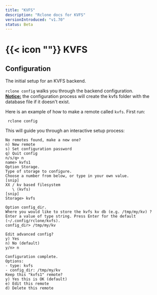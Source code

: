 ```yaml
---
title: "KVFS"
description: "Rclone docs for KVFS"
versionIntroduced: "v1.70"
status: Beta
---
```


# {{< icon "<i class="fa-regular fa-key"></i>"}} KVFS


## Configuration

The initial setup for an KVFS backend. 

`rclone config` walks you through the backend configuration.  
**<ins>Notice:</ins>** the configuration process will create the kvfs folder with the database file if it doesn't exist.

Here is an example of how to make a remote called `kvfs`.  First run:

     rclone config

This will guide you through an interactive setup process:

```
No remotes found, make a new one?
n) New remote
s) Set configuration password
q) Quit config
n/s/q> n
name> kvfs1
Option Storage.
Type of storage to configure.
Choose a number from below, or type in your own value.
[snip]
XX / kv based filesystem
   \ (kvfs)
[snip]
Storage> kvfs

Option config_dir.
Where you would like to store the kvfs kv db (e.g. /tmp/my/kv) ?
Enter a value of type string. Press Enter for the default (~/.config/rclone/kvfs).
config_dir> /tmp/my/kv

Edit advanced config?
y) Yes
n) No (default)
y/n> n

Configuration complete.
Options:
- type: kvfs
- config_dir: /tmp/my/kv
Keep this "kvfs1" remote?
y) Yes this is OK (default)
e) Edit this remote
d) Delete this remote
```
